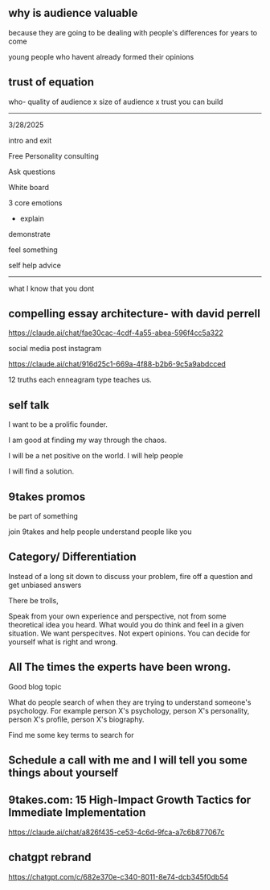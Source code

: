 ## why is audience valuable

because they are going to be dealing with people's differences for years to come

young people who havent already formed their opinions

## trust of equation

who- quality of audience
x
size of audience
x
trust you can build

---

3/28/2025

intro and exit

Free Personality consulting

Ask questions

White board

3 core emotions

- explain

demonstrate

feel something

self help advice

---

what I know that you dont

## compelling essay architecture- with david perrell

https://claude.ai/chat/fae30cac-4cdf-4a55-abea-596f4cc5a322

social media post
instagram

https://claude.ai/chat/916d25c1-669a-4f88-b2b6-9c5a9abdcced

12 truths each enneagram type teaches us.

## self talk

I want to be a prolific founder.

I am good at finding my way through the chaos.

I will be a net positive on the world. I will help people

I will find a solution.

## 9takes promos

be part of something

join 9takes and help people understand people like you

## Category/ Differentiation

Instead of a long sit down to discuss your problem, fire off a question and get unbiased answers

There be trolls,

Speak from your own experience and perspective, not from some theoretical idea you heard. What would you do think and feel in a given situation. We want perspecitves. Not expert opinions. You can decide for yourself what is right and wrong.

## All The times the experts have been wrong.

Good blog topic

What do people search of when they are trying to understand someone's psychology. For example person X's psychology, person X's personality, person X's profile, person X's biography.

Find me some key terms to search for

## Schedule a call with me and I will tell you some things about yourself

## 9takes.com: 15 High-Impact Growth Tactics for Immediate Implementation

https://claude.ai/chat/a826f435-ce53-4c6d-9fca-a7c6b877067c

## chatgpt rebrand

https://chatgpt.com/c/682e370e-c340-8011-8e74-dcb345f0db54
